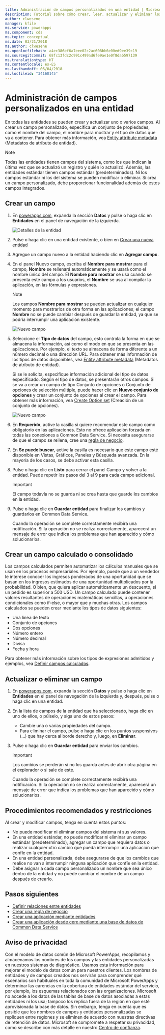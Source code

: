 ```yaml
---
title: Administración de campos personalizados en una entidad | Microsoft Docs
description: Tutorial sobre cómo crear, leer, actualizar y eliminar los campos personalizados de una entidad en Common Data Service (CDS) for Apps.
author: clwesene
manager: kfile
ms.service: powerapps
ms.component: cds
ms.topic: conceptual
ms.date: 03/21/2018
ms.author: clwesene
ms.openlocfilehash: a4ec386ef6a7eee02c2ac608bb6e00ed9ee39c19
ms.sourcegitcommit: 68fc13fdc2c991c499ad6fe9ae1e0f8dab597139
ms.translationtype: HT
ms.contentlocale: es-ES
ms.lasthandoff: 06/04/2018
ms.locfileid: "34168145"
---
```

# <a name="manage-custom-fields-in-an-entity"></a>Administración de campos personalizados en una entidad
En todas las entidades se pueden crear y actualizar uno o varios campos. Al crear un campo personalizado, especifica un conjunto de propiedades, como el nombre del campo, el nombre para mostrar y el tipo de datos que va a contener. Para obtener más información, vea [Entity attribute metadata](../../developer/common-data-service/entity-attribute-metadata.md) (Metadatos de atributo de entidad).

> [!NOTE]
> Todas las entidades tienen campos del sistema, como los que indican la última vez que se actualizó un registro y quién lo actualizó. Además, las entidades estándar tienen campos estándar (predeterminados). Ni los campos estándar ni los del sistema se pueden modificar o eliminar. Si crea un campo personalizado, debe proporcionar funcionalidad además de estos campos integrados.

## <a name="create-a-field"></a>Crear un campo
1. En [powerapps.com](https://web.powerapps.com), expanda la sección **Datos** y pulse o haga clic en **Entidades** en el panel de navegación de la izquierda.

    ![Detalles de la entidad](./media/data-platform-cds-create-entity/entitylist.png "Lista de entidades")

2. Pulse o haga clic en una entidad existente, o bien en [Crear una nueva entidad](data-platform-create-entity.md)

3. Agregue un campo nuevo a la entidad haciendo clic en **Agregar campo**.

4. En el panel Nuevo campo, escriba el **Nombre para mostrar** para el campo, **Nombre** se rellenará automáticamente y se usará como el nombre único del campo. El **Nombre para mostrar** se usa cuando se presenta este campo a los usuarios, el **Nombre** se usa al compilar la aplicación, en las fórmulas y expresiones.

    > [!NOTE]
    > Los campos **Nombre para mostrar** se pueden actualizar en cualquier momento para mostrarlos de otra forma en las aplicaciones; el campo **Nombre** no se puede cambiar después de guardar la entidad, ya que se podría interrumpir una aplicación existente.

    ![Nuevo campo](./media/data-platform-cds-create-entity/newfieldpanel.png "Panel Nuevo campo")

5. Seleccione el **Tipo de datos** del campo, esto controla la forma en que se almacena la información, así como el modo en que se presenta en las aplicaciones. Por ejemplo, el texto se almacena de forma diferente a un número decimal o una dirección URL. Para obtener más información de los tipos de datos disponibles, vea [Entity attribute metadata](../../developer/common-data-service/entity-attribute-metadata.md) (Metadatos de atributo de entidad).

    Si se le solicita, especifique información adicional del tipo de datos especificado. Según el tipo de datos, se presentarán otros campos. Si se va a crear un campo de tipo Conjunto de opciones o Conjunto de opciones de selección múltiple, puede hacer clic en **Nuevo conjunto de opciones** y crear un conjunto de opciones al crear el campo. Para obtener más información, vea [Create Option set](custom-picklists.md) (Creación de un conjunto de opciones).

    ![Nuevo campo](./media/data-platform-cds-create-entity/newfieldpanel-2.png "Panel Nuevo campo")


7. En **Requerido**, active la casilla si quiere recomendar este campo como obligatorio en las aplicaciones. Esto no ofrece aplicación forzada en todas las conexiones a Common Data Service. Si necesita asegurarse de que el campo se rellena, cree una [regla de negocio](data-platform-create-business-rule.md).

8. En **Se puede buscar**, active la casilla es necesario que este campo esté disponible en Vistas, Gráficos, Paneles y Búsqueda avanzada. En la mayoría de los casos, se debe activar esta casilla.

9. Pulse o haga clic en **Listo** para cerrar el panel Campo y volver a la entidad. Puede repetir los pasos del 3 al 9 para cada campo adicional.
   
    > [!IMPORTANT]
    > El campo todavía no se guarda ni se crea hasta que guarde los cambios en la entidad.

10. Pulse o haga clic en **Guardar entidad** para finalizar los cambios y guardarlos en Common Data Service.

    Cuando la operación se complete correctamente recibirá una notificación. Si la operación no se realiza correctamente, aparecerá un mensaje de error que indica los problemas que han aparecido y cómo solucionarlos.

## <a name="create-a-calculated-or-roll-up-field"></a>Crear un campo calculado o consolidado
Los campos calculados permiten automatizar los cálculos manuales que se usan en los procesos empresariales. Por ejemplo, puede que a un vendedor le interese conocer los ingresos ponderados de una oportunidad que se basan en los ingresos estimados de una oportunidad multiplicados por la probabilidad. O bien, que quiera aplicar automáticamente un descuento, si un pedido es superior a 500 USD. Un campo calculado puede contener valores resultantes de operaciones matemáticas sencillas, u operaciones condicionales como if-else, o mayor que y muchas otras. Los campos calculados se pueden crear mediante los tipos de datos siguientes:

* Una línea de texto
* Conjunto de opciones
* Dos opciones
* Número entero
* Número decimal
* Divisa
* Fecha y hora

Para obtener más información sobre los tipos de expresiones admitidos y ejemplos, vea [Definir campos calculados](/dynamics365/customer-engagement/customize/define-calculated-fields).

## <a name="update-or-delete-a-field"></a>Actualizar o eliminar un campo
1. En [powerapps.com](https://web.powerapps.com), expanda la sección **Datos** y pulse o haga clic en **Entidades** en el panel de navegación de la izquierda y, después, pulse o haga clic en una entidad.
2. En la lista de campos de la entidad que ha seleccionado, haga clic en uno de ellos, o púlselo, y siga uno de estos pasos:
   
   * Cambie una o varias propiedades del campo.
   * Para eliminar el campo, pulse o haga clic en los puntos suspensivos (...) que hay cerca al borde derecho y, luego, en **Eliminar**.

3. Pulse o haga clic en **Guardar entidad** para enviar los cambios.
   
    > [!IMPORTANT]
    > Los cambios se perderán si no los guarda antes de abrir otra página en el explorador o si sale de este.

    Cuando la operación se complete correctamente recibirá una notificación. Si la operación no se realiza correctamente, aparecerá un mensaje de error que indica los problemas que han aparecido y cómo solucionarlos.

## <a name="best-practices-and-restrictions"></a>Procedimientos recomendados y restricciones
Al crear y modificar campos, tenga en cuenta estos puntos:

* No puede modificar ni eliminar campos del sistema ni sus valores.
* En una entidad estándar, no puede modificar ni eliminar un campo estándar (predeterminado), agregar un campo que requiera datos o realizar cualquier otro cambio que pueda interrumpir una aplicación que confíe en la entidad.
* En una entidad personalizada, debe asegurarse de que los cambios que realice no van a interrumpir ninguna aplicación que confíe en la entidad.
* Debe asignar a cada campo personalizado un nombre que sea único dentro de la entidad y no puede cambiar el nombre de un campo después de crearlo.

## <a name="next-steps"></a>Pasos siguientes
* [Definir relaciones entre entidades](data-platform-entity-lookup.md)
* [Crear una regla de negocio](data-platform-create-business-rule.md)
* [Crear una aplicación mediante entidades](../canvas-apps/data-platform-create-app.md)
* [Crear una aplicación desde cero mediante una base de datos de Common Data Service](../canvas-apps/data-platform-create-app-scratch.md)

## <a name="privacy-notice"></a>Aviso de privacidad
Con el modelo de datos común de Microsoft PowerApps, recopilamos y almacenamos los nombres de los campos y las entidades personalizadas en nuestros sistemas de diagnóstico.  Usamos esta información para mejorar el modelo de datos común para nuestros clientes. Los nombres de entidades y de campos creados nos servirán para comprender qué escenarios son habituales en toda la comunidad de Microsoft PowerApps y determinar las carencias en la cobertura de entidades estándar del servicio, por ejemplo, los esquemas relacionados con las organizaciones. Microsoft no accede a los datos de las tablas de base de datos asociadas a estas entidades ni los usa; tampoco los replica fuera de la región en que esté aprovisionada la base de datos. Sin embargo, tenga en cuenta que es posible que los nombres de campos y entidades personalizadas se repliquen entre regiones y se eliminen de acuerdo con nuestras directivas de retención de datos. Microsoft se compromete a respetar su privacidad, como se describe con más detalle en nuestro [Centro de confianza](https://www.microsoft.com/trustcenter/Privacy/default.aspx).

